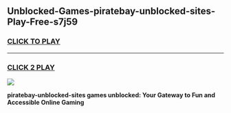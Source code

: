 
## Unblocked-Games-piratebay-unblocked-sites-Play-Free-s7j59
<h3>
<a href="https://premium76.site?title=piratebay-unblocked-sites&ref=23A">CLICK TO PLAY</a></h3>
<hr>

<h3>
<a href="https://premium76.site?title=piratebay-unblocked-sites&ref=23A">CLICK 2 PLAY</a>
  
</h3>

<a href="https://premium76.site?title=piratebay-unblocked-sites&ref=23A"><img src="https://clearcache.store/games.png"></a>


**piratebay-unblocked-sites games unblocked: Your Gateway to Fun and Accessible Online Gaming**

